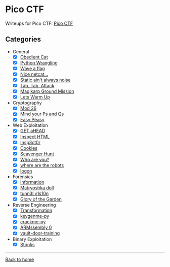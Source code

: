 # Pico CTF
Writeups for Pico CTF: [Pico CTF](https://picoctf.org/)

## Categories
- General
  - [X] [Obedient Cat](General/Obedient%20Cat.md)
  - [X] [Python Wrangling](General/Python%20Wrangling.md)
  - [X] [Wave a flag](General/Wave%20a%20flag.md)
  - [X] [Nice netcat...](General/Nice%20netcat....md)
  - [X] [Static ain't always noise](General/Static%20ain't%20always%20noise.md)
  - [X] [Tab, Tab, Attack](General/Tab,%20Tab,%20Attack.md)
  - [X] [Magikarp Ground Mission](General/Magikarp%20Ground%20Mission.md)
  - [X] [Lets Warm Up](General/Lets%20Warm%20Up.md)
- Cryptography
  - [X] [Mod 26](Crypthography/Mod%2026.md)
  - [X] [Mind your Ps and Qs](Crypthography/Mind%20your%20Ps%20and%20Qs.md)
  - [X] [Easy Peasy](Crypthography/Easy%20Peasy.md)
- Web Exploitation
  - [X] [GET aHEAD](Web%20Exploitation/GET%20aHEAD.md)
  - [X] [Inspect HTML](Web%20Exploitation/Inspect%20HTML.md)
  - [X] [Insp3ct0r](Web%20Exploitation/Insp3ct0r.md)
  - [X] [Cookies](Web%20Exploitation/Cookies.md)
  - [X] [Scavenger Hunt](Web%20Exploitation/Scavenger%20Hunt.md)
  - [X] [Who are you?](Web%20Exploitation/Who%20are%20you.md)
  - [X] [where are the robots](Web%20Exploitation/where%20are%20the%20robots.md)
  - [X] [logon](Web%20Exploitation/logon.md)
- Forensics
  - [X] [information](Forensics/information.md)
  - [X] [Matryoshka doll](Forensics/Matryoshka%20doll.md)
  - [X] [tunn3l v1s10n](Forensics/tunn3l%20v1s10n.md)
  - [X] [Glory of the Garden](Forensics/Glory%20of%20the%20Garden.md)
- Reverse Engineering
  - [X] [Transformation](Reverse%20Engineering/Transformation.md)
  - [X] [keygenme-py](Reverse%20Engineering/keygenme-py.md)
  - [X] [crackme-py](Reverse%20Engineering/crackme-py.md)
  - [X] [ARMssembly 0](Reverse%20Engineering/ARMssembly%200.md)
  - [X] [vault-door-training](Reverse%20Engineering/vault-door-training.md)
- Binary Exploitation
  - [X] [Stonks](Binary%20Exploitation/Stonks.md)

---
[Back to home](../../README.md)